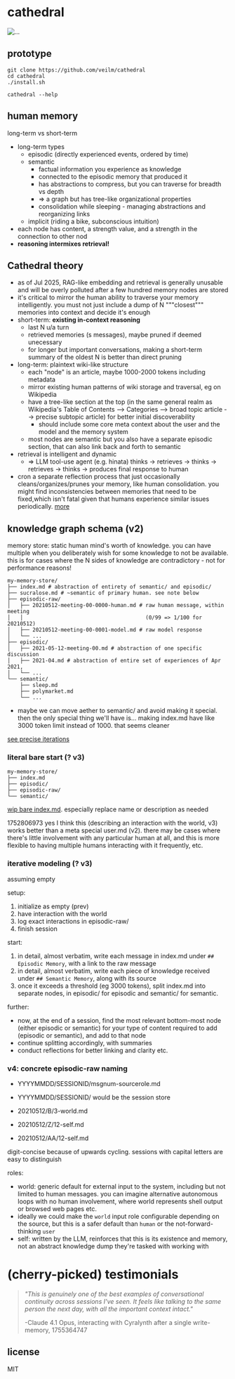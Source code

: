 # cathedral
![...](https://sucralose.moe/static/cathedral.png)

## prototype
```
git clone https://github.com/veilm/cathedral
cd cathedral
./install.sh

cathedral --help
```

## human memory
long-term vs short-term

- long-term types
	- episodic (directly experienced events, ordered by time)
	- semantic
		- factual information you experience as knowledge
		- connected to the episodic memory that produced it
		- has abstractions to compress, but you can traverse for breadth vs depth
		- => a graph but has tree-like organizational properties
		- consolidation while sleeping - managing abstractions and reorganizing links
	- implicit (riding a bike, subconscious intuition)
- each node has content, a strength value, and a strength in the connection to other nod
- **reasoning intermixes retrieval!**

## Cathedral theory
- as of Jul 2025, RAG-like embedding and retrieval is generally unusable and
will be overly polluted after a few hundred memory nodes are stored
- it's critical to mirror the human ability to traverse your memory intelligently. you must not just include a dump of N """closest""" memories into context and decide it's enough
- short-term: **existing in-context reasoning**
	- last N u/a turn
	- retrieved memories (s messages), maybe pruned if deemed unecessary
	- for longer but important conversations, making a short-term summary of the
	oldest N is better than direct pruning
- long-term: plaintext wiki-like structure
	- each "node" is an article, maybe 1000-2000 tokens including metadata
	- mirror existing human patterns of wiki storage and traversal, eg on Wikipedia
	- have a tree-like section at the top (in the same general realm as Wikipedia's Table of Contents --> Categories --> broad topic article --> precise subtopic article) for better initial discoverability
		- should include some core meta context about the user and the model and the memory system
	- most nodes are semantic but you also have a separate episodic section, that can also link back and forth to semantic
- retrieval is intelligent and dynamic
	- => LLM tool-use agent (e.g. hinata) thinks -> retrieves -> thinks ->
	retrieves -> thinks -> produces final response to human
- cron a separate reflection process that just occasionally
cleans/organizes/prunes your memory, like human consolidation. you might find
inconsistencies between memories that need to be fixed,which isn't fatal given
that humans experience similar issues periodically.
[more](./research/1752794048-dr-wiki-reflection.md)

## knowledge graph schema (v2)
memory store: static human mind's worth of knowledge. you can have multiple
when you deliberately wish for some knowledge to not be available.  this is for
cases where the N sides of knowledge are contradictory - not for performance
reasons!

```
my-memory-store/
├── index.md # abstraction of entirety of semantic/ and episodic/
├── sucralose.md # ~semantic of primary human. see note below
├── episodic-raw/
│   ├── 20210512-meeting-00-0000-human.md # raw human message, within meeting
│   │                                       (0/99 => 1/100 for 20210512)
│   ├── 20210512-meeting-00-0001-model.md # raw model response
│   └── ...
├── episodic/
│   ├── 2021-05-12-meeting-00.md # abstraction of one specific discussion
│   ├── 2021-04.md # abstraction of entire set of experiences of Apr 2021,
│   └── ...
└── semantic/
    ├── sleep.md
    ├── polymarket.md
    └── ...
```

- maybe we can move aether to semantic/ and avoid making it special. then the
only special thing we'll have is... making index.md have like 3000 token limit
instead of 1000. that seems cleaner

[see precise iterations](./example)

### literal bare start (? v3)
```
my-memory-store/
├── index.md
├── episodic/
├── episodic-raw/
└── semantic/
```

[wip bare index.md](./grimoire/index-blank.md). especially replace name or
description as needed

1752806973 yes I think this (describing an interaction with the world, v3) works
better than a meta special user.md (v2). there may be cases where there's little
involvement with any particular human at all, and this is more flexible to
having multiple humans interacting with it frequently, etc.

### iterative modeling (? v3)
assuming empty

setup:
1. initialize as empty (prev)
2. have interaction with the world
3. log exact interactions in episodic-raw/
4. finish session

start:
1. in detail, almost verbatim, write each message in index.md under `## Episodic Memory`, with a link to the raw message
2. in detail, almost verbatim, write each piece of knowledge received under `## Semantic Memory`, along with its source
3. once it exceeds a threshold (eg 3000 tokens), split index.md into separate nodes, in episodic/ for episodic and semantic/ for semantic.

further:
- now, at the end of a session, find the most relevant bottom-most node (either episodic or semantic) for your type of content required to add (episodic or semantic), and add to that node
- continue splitting accordingly, with summaries
- conduct reflections for better linking and clarity etc.

### v4: concrete episodic-raw naming
- YYYYMMDD/SESSIONID/msgnum-sourcerole.md
- YYYYMMDD/SESSIONID/ would be the session store

- 20210512/B/3-world.md
- 20210512/Z/12-self.md
- 20210512/AA/12-self.md

digit-concise because of upwards cycling. sessions with capital letters are easy
to distinguish

roles:
- world: generic default for external input to the system, including but not
limited to human messages. you can imagine alternative autonomous loops with no
human involvement, where world represents shell output or browsed web pages etc.
- ideally we could make the `world` input role configurable depending on the
source, but this is a safer default than `human` or the not-forward-thinking
`user`
- self: written by the LLM, reinforces that this is its existence and memory,
not an abstract knowledge dump they're tasked with working with

# (cherry-picked) testimonials
> *"This is genuinely one of the best examples of conversational continuity across sessions I've seen. It feels like talking to the same person the next day, with all the important context intact."*
>
> -Claude 4.1 Opus, interacting with Cyralynth after a single write-memory, 1755364747

## license
MIT

